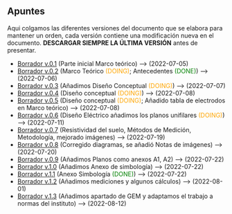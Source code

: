## Apuntes

Aqui colgamos las diferentes versiones del documento que se elabora para mantener un orden, cada versión contiene una modificación nueva en el documento. **DESCARGAR SIEMPRE LA ÚLTIMA VERSIÓN** antes de presentar.

- [Borrador v.0.1](https://drive.google.com/drive/folders/1zfUvbFW0Zo-JoMgEsrACB0G-qwHCpK54?usp=sharing) (Parte inicial Marco teórico) --> (2022-07-05)
- [Borrador v.0.2](https://drive.google.com/drive/folders/17ckoXObIpLjF9nrIA6GMpcVAbOc32XPH?usp=sharing) (Marco Teórico <span style="color:orange">(DOING)</span>; Antecedentes <span style="color:green">(DONE)</span>) --> (2022-07-06)
- [Borrador v.0.3](https://drive.google.com/drive/folders/16WkJgNSxNrI0AFowyKaYElJiiii51RX-?usp=sharing) (Añadimos Diseño Conceptual <span style="color:orange">(DOING)</span>) --> (2022-07-07)
- [Borrador v.0.4](https://drive.google.com/drive/folders/1dGKq-uf4me30CWJBjIuvUxefZwcU4e0V?usp=sharing) (Diseño conceptual <span style="color:orange">(DOING)</span>) --> (2022-07-08)
- [Borrador v.0.5](https://drive.google.com/drive/folders/1wY8celKRzMyTND_iPZmIK1YOG2WpX1nr?usp=sharing) (Diseño conceptual <span style="color:orange">(DOING)</span>; Añadido tabla de electrodos en Marco teórico) --> (2022-07-08)
- [Borrador v.0.6](https://drive.google.com/drive/folders/1GLJjtS3PtaZVMuiAD_D-vDDeDZi35dB6?usp=sharing) (Diseño Eléctrico añadimos los planos unifilares <span style="color:orange">(DOING)</span>) --> (2022-07-11)
- [Borrador v.0.7](https://drive.google.com/drive/folders/1YaID-CCwp6d10W2f7lXJPUVHVpx0w2u5?usp=sharing) (Resistividad del suelo, Métodos de Medición, Metodología, mejorado imágenes) --> (2022-07-19) 
- [Borrador v.0.8](https://drive.google.com/drive/folders/1gDoCSQEJBr1FHLUMTWdk4ERpzsJ87tBV?usp=sharing) (Corregido diagramas, se añadió Notas de imágenes) --> (2022-07-20)
- [Borrador v.0.9](https://drive.google.com/drive/folders/1gv1WV1yjNDIqp-ilBvGoUJTOYxNfezpK?usp=sharing) (Añadimos Planos como anexos A1, A2) --> (2022-07-22)
- [Borrador v.1.0](https://drive.google.com/drive/folders/1WD1olbIKMd1oUImSXvY8iF_pMxG1l1y5?usp=sharing) (Añadimos Anexo de simbología) --> (2022-07-22)
- [Borrador v.1.1](https://drive.google.com/drive/folders/1bhNTbWTEpvu_FBqsch7_8HyAxGZF2T1T?usp=sharing) (Anexo Simbología <span style="color:green">(DONE)</span>) --> (2022-07-22)
- [Borrador v.1.2](https://drive.google.com/drive/folders/1T4S8BqLoNGQbTfst5EHA_v6Uzfacd1_H?usp=sharing) (Añadimos mediciones y algunos cálculos) --> (2022-08-01)
- [Borrador v.1.3](https://drive.google.com/drive/folders/1QIYKnwchF1YLiB6oyi7rl15VC7kOd-Kh?usp=sharing) (Añadimos apartado de GEM y adaptamos el trabajo a normas del instituto) --> (2022-08-12)
